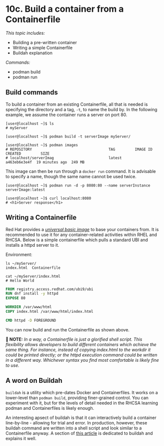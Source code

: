 # 10c. Build a container from a Containerfile

*This topic includes:*
- Building a pre-written container
- Writing a simple Containerfile
- Buildah explanation

*Commands:*
- podman build
- podman run

## Build commands
To build a container from an existing Containerfile, all that is needed is specifying the directory and a tag, `-t`, to name the build by. In the following example, we assume the container runs a server on port 80.

```
[user@localhost ~]$ ls 
# myServer

[user@localhost ~]$ podman build -t serverImage myServer/

[user@localhost ~]$ podman images
# REPOSITORY                                   TAG         IMAGE ID      CREATED         SIZE
# localhost/serverImag                         latest      a463eb6e3e4f  19 minutes ago  249 MB
```

This image can then be run through a `docker run` command. It is advisable to specify a name, though the same name cannot be used twice.

```
[user@localhost ~]$ podman run -d -p 8080:80 --name serverInstance serverImage:latest

[user@localhost ~]$ curl localhost:8080
# <h1>Server response</h1>
```

## Writing a Containerfile
Red Hat provides a [_universal basic image_](https://access.redhat.com/articles/4238681) to base your containers from. It is recommended to use it for any container-related activities within RHEL and RHCSA.
Below is a simple containerfile which pulls a standard UBI and installs a httpd server to it. 

Environment:
```
ls ~/myServer/
index.html  Containerfile

cat ~/myServer/index.html
# Hello World
```

```Dockerfile
FROM registry.access.redhat.com/ubi9/ubi
RUN dnf install -y httpd
EXPOSE 80

WORKDIR /var/www/html
COPY index.html /var/www/html/index.html

CMD httpd -D FOREGROUND
```

You can now build and run the Containerfile as shown above.

**📝 NOTE:** *In a way, a Containerfile is just a glorified shell script. This flexibility allows developers to build different containers which achieve the same thing. For instance, instead of copying index.html to the workdir it could be printed directly; or the httpd execution command could be written in a different way. Whichever syntax you find most comfortable is likely fine to use.*


## A word on Buildah
`buildah` is a utility which pre-dates Docker and Containerfiles. It works on a lower-level than `podman build`, providing finer-grained control. You can experiment with it, but for the levels of detail needed in the RHCSA learning podman and Containerfiles is likely enough. 

An interesting apsect of buildah is that it can interactively build a container line-by-line - allowing for trial and error. In production, however, these buildah command are written into a shell script and look similar to a Containerfile anyway. A section of [this article](https://developers.redhat.com/blog/2019/02/21/podman-and-buildah-for-docker-users#) is dedicated to buildah and explains it well.